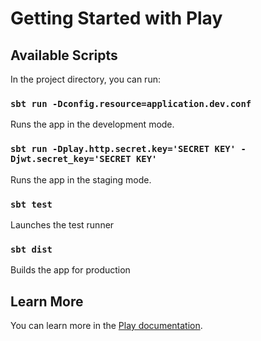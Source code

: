 # Getting Started with Play

## Available Scripts

In the project directory, you can run:

### `sbt run -Dconfig.resource=application.dev.conf`
Runs the app in the development mode.

### `sbt run -Dplay.http.secret.key='SECRET KEY' -Djwt.secret_key='SECRET KEY'`
Runs the app in the staging mode.

### `sbt test`
Launches the test runner

### `sbt dist`
Builds the app for production

## Learn More

You can learn more in the [Play documentation](https://www.playframework.com/documentation/2.8.x/Home).
